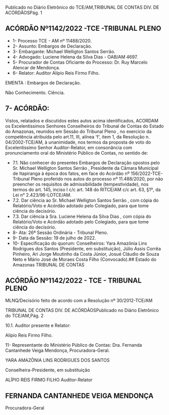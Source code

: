 Publicado  no  Diário  Eletrônico do TCE/AM,TRIBUNAL DE CONTAS DIV. DE ACÓRDÃOSPág. 1

## ACÓRDÃO Nº1142/2022 -TCE -TRIBUNAL PLENO

- 1- Processo TCE - AM nº 11488/2020.
- 2- Assunto: Embargos de Declaração.
- 3- Embargante: Michael Welligton Santos Serrão.
- 4- Advogado: Luciene Helena da Silva Dias - OAB/AM 4697.
- 5- Procurador  de  Contas  Oficiante  do  Processo: Dr. Ruy  Marcelo  Alencar  de Mendonça.
- 6- Relator: Auditor Alípio Reis Firmo Filho.

EMENTA : Embargos de Declaração.

Não Conhecimento. Ciência.

## 7- ACÓRDÃO:

Vistos, relatados e discutidos estes autos acima identificados, ACORDAM os Excelentíssimos Senhores Conselheiros do Tribunal de Contas do Estado do Amazonas, reunidos  em  Sessão  do Tribunal  Pleno ,  no  exercício  da  competência  atribuída  pelo art.11,  III,  alínea  'f',  item  1,  da  Resolução  n.  04/2002-TCE/AM, à  unanimidade, nos termos da proposta de voto do Excelentíssimo Senhor Auditor-Relator, em consonância com pronunciamento oral do Ministério Público de Contas, no sentido de:

- 7.1. Não conhecer do presentes Embargos de Declaração opostos pelo Sr. Michael Welligton Santos Serrão , Presidente da Câmara Municipal  de  Itapiranga  à  época  dos  fatos,  em  face  do  Acórdão  nº 156/2022-TCE-Tribunal  Pleno  proferido  nos  autos  do  processo  nº 11.488/2020,  por  não  preencher  os  requisitos  de  admissibilidade (tempestividade),  nos  termos  do  art.  145,  inciso  I  c/c  art.  148  do RITCE/AM c/c art. 63, §1º, da Lei n° 2.423/96-LOTCE/AM.
- 7.2. Dar ciência ao Sr. Michael Welligton Santos Serrão , com cópia do Relatório/Voto  e  Acórdão  adotado  pelo  Colegiado,  para  que  tome ciência do decisório.
- 7.3. Dar  ciência à  Sra. Luciene  Helena  da  Silva  Dias ,  com  cópia  do Relatório/Voto  e  Acórdão  adotado  pelo  Colegiado,  para  que  tome ciência do decisório.
- 8- Ata: 26ª Sessão Ordinária - Tribunal Pleno.
- 9- Data da Sessão: 19 de julho de 2022.
- 10-  Especificação  do  quorum: Conselheiros: Yara  Amazônia  Lins  Rodrigues  dos Santos (Presidente, em substituição), Júlio Assis Corrêa Pinheiro, Ari Jorge Moutinho da Costa Júnior, Josué Cláudio de Souza Neto e Mário José de Moraes Costa Filho (Convocado).## Estado do Amazonas TRIBUNAL DE CONTAS

## ACÓRDÃO Nº1142/2022 - TCE - TRIBUNAL PLENO

MLNQ/Decisório feito de acordo com a Resolução nº 30/2012-TCE/AM

TRIBUNAL DE CONTAS DIV. DE ACÓRDÃOSPublicado  no  Diário  Eletrônico do TCE/AM,Pág. 2

10.1. Auditor presente e Relator:

Alípio Reis Firmo Filho.

11-  Representante do Ministério Público de Contas: Dra. Fernanda Cantanhede Veiga Mendonça, Procuradora-Geral.

YARA AMAZÔNIA LINS RODRIGUES DOS SANTOS

Conselheira-Presidente, em substituição

ALÍPIO REIS FIRMO FILHO Auditor-Relator

## FERNANDA CANTANHEDE VEIGA MENDONÇA

Procuradora-Geral